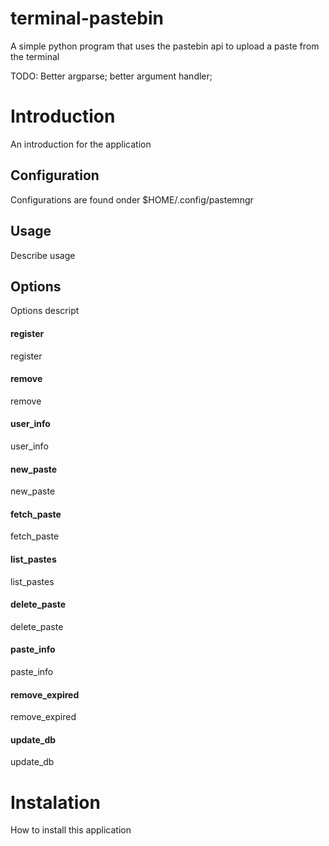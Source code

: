 # terminal-pastebin
A simple python program that uses the pastebin api to upload a paste from the terminal

TODO: Better argparse; better argument handler;

# Introduction
An introduction for the application

## Configuration
Configurations are found onder $HOME/.config/pastemngr

## Usage
Describe usage

## Options
Options descript

#### register
register
#### remove 
remove
#### user\_info
user\_info
#### new\_paste
new\_paste
#### fetch\_paste
fetch\_paste
#### list\_pastes
list\_pastes
#### delete\_paste
delete\_paste
#### paste\_info
paste\_info
#### remove\_expired
remove\_expired
#### update\_db
update\_db

# Instalation
How to install this application

